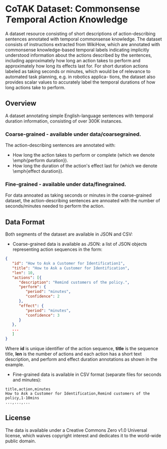 # CoTAK Dataset: **Co**mmonsense *T*emporal *A*ction *K*nowledge

A dataset resource consisting of short descriptions of action-describing sentences annotated with temporal commonsense knowledge. The dataset consists of instructions extracted from WikiHow, which are annotated with commonsense knowledge-based temporal labels indicating implicitly understood information about the actions described by the sentences, including approximately how long an action takes to perform and approximately how long its effects last for. For short duration actions labeled as taking seconds or minutes, which would be of relevance to automated task planning, e.g. in robotics applica-
tions, the dataset also provides scalar values to accurately label the temporal durations of how long actions take to perform. 

## Overview

A dataset annotating simple English-language sentences with temporal duration information, consisting of over 300K instances. 

### Coarse-grained - available under data/coarsegrained.

The action-describing sentences are annotated with:

- How long the action takes to perform or complete (which we denote \emph{perform duration}). 
- How long the duration of the action's effect last for (which we denote \emph{effect duration}).

### Fine-grained - available under data/finegrained.

For data annoated as taking seconds or minutes in the coarse-grained dataset, the action-describing sentences are annoated with the number of seconds/minutes needed to perform the action.

## Data Format

Both segments of the dataset are available in JSON and CSV:

- Coarse-grained data is available as JSON: a list of JSON objects representing action sequences in the form:

```json
{     
   "id": "How to Ask a Customer for Identification1",
   "title": "How to Ask a Customer for Identification",
   "len": 10,
   "actions": [{
      "description": "Remind customers of the policy.",
      "perform": {
         "period": "minutes",
         "confidence": 2
      },
      "effect": {
         "period": "minutes",
         "confidence": 3
      }
   },
   ...
   ]
}
```

Where **id** is unique identifier of the action sequence, **title** is the sequence title, **len** is the number of actions and each action has a short text description, and perform and effect duration annotations as shown in the example.

- Fine-grained data is available in CSV format (separate files for seconds and minutes):

```csv
title,action,minutes
How to Ask a Customer for Identification,Remind customers of the policy,1-10mins
...,...,...
```

## License

The data is available under a Creative Commons Zero v1.0 Universal license, which waives copyright interest and dedicates it to the world-wide public domain.
